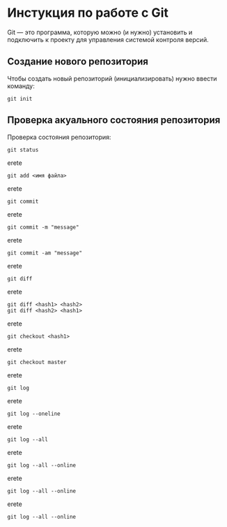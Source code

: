 # Инстукция по работе с Git

Git — это программа, которую можно (и нужно) установить и подключить к проекту для управления системой контроля версий.

## Создание нового репозитория

Чтобы создать новый репозиторий (инициализировать) нужно ввести команду:

    git init

## Проверка акуального состояния репозитория

Проверка состояния репозитория:

    git status

erete

    git add <имя файла>

erete

    git commit 

erete

    git commit -m "message"

erete

    git commit -am "message"

erete

    git diff

erete

    git diff <hash1> <hash2>
    git diff <hash2> <hash1>
 
erete

    git checkout <hash1>

erete

    git checkout master

erete

    git log

erete

    git log --oneline

erete

    git log --all

erete

    git log --all --online

erete

    git log --all --online

erete

    git log --all --online

